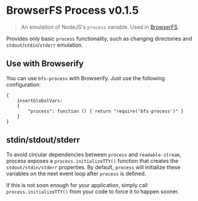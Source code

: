 # BrowserFS Process v0.1.5
> An emulation of NodeJS's `process` variable. Used in [BrowserFS](https://github.com/jvilk/BrowserFS).

Provides only basic `process` functionality, such as changing directories and `stdout`/`stdin`/`stderr` emulation.

## Use with Browserify

You can use `bfs-process` with Browserify. Just use the following configuration:

```{js}
{
    insertGlobalVars:
    {
        "process": function () { return "require('bfs-process')" }
    }
}
```

## stdin/stdout/stderr

To avoid circular dependencies between `process` and `readable-stream`, process exposes a
`process.initializeTTY()` function that creates the `stdout/stdin/stderr` properties.
By default, `process` will initialize these variables on the next event loop after
`process` is defined.

If this is not soon enough for your application, simply call
`process.initializeTTY()` from your code to force it to happen sooner.
